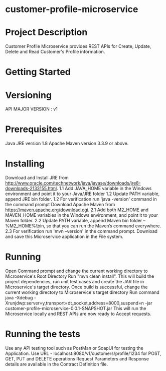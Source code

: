 # customer-profile-microservice

# Project Description
Customer Profile Microservice provides REST APIs for Create, Update, Delete and Read Customer's Profile information.

# Getting Started

# Versioning 
API MAJOR VERSION : v1

# Prerequisites
Java JRE version 1.8
Apache Maven version 3.3.9 or above.

# Installing
Download and Install JRE from http://www.oracle.com/technetwork/java/javase/downloads/jre8-downloads-2133155.html. 1.1 Add JAVA_HOME variable in the Windows environment and point it to your Java/JRE folder 1.2 Update PATH variable, append JRE bin folder. 1.2 For verification run 'java -version' command in the command prompt
Download Apache Maven from https://maven.apache.org/download.cgi. 2.1 Add both M2_HOME and MAVEN_HOME variables in the Windows environment, and point it to your Maven folder. 2.2 Update PATH variable, append Maven bin folder – %M2_HOME%\bin, so that you can run the Maven’s command everywhere. 2.3 For verification run 'mvn –version' in the command prompt.
Download and save this Microservice application in the File system.

# Running
Open Command prompt and change the current working directory to Microservice's Root Directory
Run "mvn clean install". This will build the project dependencies, run unit test cases and create the JAR file in Microservice's target directory.
Once build is successful, change the current working directory to Microservice's target directory
Run command java -Xdebug -Xrunjdwp:server=y,transport=dt_socket,address=8000,suspend=n -jar customer-profile-microservice-0.0.1-SNAPSHOT.jar
This will run the Microservice locally and REST APIs are now ready to Accept requests.

# Running the tests
Use any API testing tool such as PostMan or SoapUI for testing the Application.
Use URL - localhost:8080/v1/customers/profile/1234 for POST, GET, PUT and DELETE operations
Request Parameters and Response details are available in the Contract Definition file.

